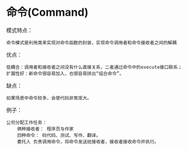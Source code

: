 # 命令(Command)

模式特点：

    命令模式是利用类来实现对命令函数的封装，实现命令调用者和命令接收者之间的解耦
    
优点：

    低耦合：调用者和接收者之间没有什么直接关系，二者通过命令中的execute接口联系；
    扩展性好：新命令很容易加入，也很容易拼出“组合命令”。

缺点：
    
    如果场景中命令较多，会使代码非常庞大。
    
例子：

    公司分配工作任务：
        俩种接收者： 程序员与作家
        四种命令： 码代码、测试、写作、翻译。
        委托人 负责调用命令，将命令发送给接收者，接收者接收命令并执行。